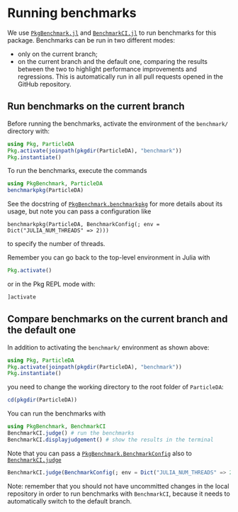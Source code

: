 # Running benchmarks

We use [`PkgBenchmark.jl`](https://github.com/JuliaCI/PkgBenchmark.jl) and
[`BenchmarkCI.jl`](https://github.com/tkf/BenchmarkCI.jl) to run benchmarks for
this package.  Benchmarks can be run in two different modes:

* only on the current branch;
* on the current branch and the default one, comparing the results between the
  two to highlight performance improvements and regressions.  This is
  automatically run in all pull requests opened in the GitHub repository.

## Run benchmarks on the current branch

Before running the benchmarks, activate the environment of the `benchmark/`
directory with:

```julia
using Pkg, ParticleDA
Pkg.activate(joinpath(pkgdir(ParticleDA), "benchmark"))
Pkg.instantiate()
```

To run the benchmarks, execute the commands

```julia
using PkgBenchmark, ParticleDA
benchmarkpkg(ParticleDA)
```

See the docstring of
[`PkgBenchmark.benchmarkpkg`](https://juliaci.github.io/PkgBenchmark.jl/stable/run_benchmarks/#PkgBenchmark.benchmarkpkg)
for more details about its usage, but note you can pass a configuration like

```
benchmarkpkg(ParticleDA, BenchmarkConfig(; env = Dict("JULIA_NUM_THREADS" => 2)))
```

to specify the number of threads.

Remember you can go back to the top-level environment in Julia with

```julia
Pkg.activate()
```

or in the Pkg REPL mode with:

```julia
]activate
```

## Compare benchmarks on the current branch and the default one

In addition to activating the `benchmark/` environment as shown above:

```julia
using Pkg, ParticleDA
Pkg.activate(joinpath(pkgdir(ParticleDA), "benchmark"))
Pkg.instantiate()
```

you need to change the working directory to the root folder of `ParticleDA`:

```julia
cd(pkgdir(ParticleDA))
```

You can run the benchmarks with

```julia
using PkgBenchmark, BenchmarkCI
BenchmarkCI.judge() # run the benchmarks 
BenchmarkCI.displayjudgement() # show the results in the terminal
```

Note that you can pass a
[`PkgBenchmark.BenchmarkConfig`](https://juliaci.github.io/PkgBenchmark.jl/stable/run_benchmarks/#PkgBenchmark.BenchmarkConfig)
also to
[`BenchmarkCI.judge`](https://tkf.github.io/BenchmarkCI.jl/dev/#BenchmarkCI.judge)

```julia
BenchmarkCI.judge(BenchmarkConfig(; env = Dict("JULIA_NUM_THREADS" => 2)))
```

Note: remember that you should not have uncommitted changes in the local
repository in order to run benchmarks with `BenchmarkCI`, because it needs to
automatically switch to the default branch.
